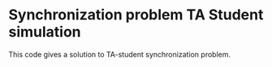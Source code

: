 # Synchronization problem TA Student simulation
This code gives a solution to TA-student synchronization problem. 

